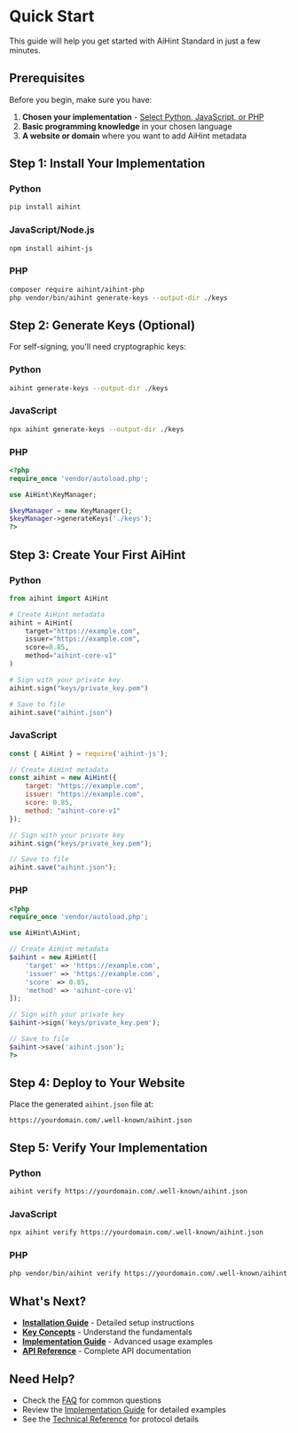 # Quick Start

This guide will help you get started with AiHint Standard in just a few minutes.

## Prerequisites

Before you begin, make sure you have:

1. **Chosen your implementation** - [Select Python, JavaScript, or PHP](choose-implementation.md)
2. **Basic programming knowledge** in your chosen language
3. **A website or domain** where you want to add AiHint metadata

## Step 1: Install Your Implementation

### Python
```bash
pip install aihint
```

### JavaScript/Node.js
```bash
npm install aihint-js
```

### PHP
```bash
composer require aihint/aihint-php
php vendor/bin/aihint generate-keys --output-dir ./keys
```

## Step 2: Generate Keys (Optional)

For self-signing, you'll need cryptographic keys:

### Python
```bash
aihint generate-keys --output-dir ./keys
```

### JavaScript
```bash
npx aihint generate-keys --output-dir ./keys
```

### PHP
```php
<?php
require_once 'vendor/autoload.php';

use AiHint\KeyManager;

$keyManager = new KeyManager();
$keyManager->generateKeys('./keys');
?>
```

## Step 3: Create Your First AiHint

### Python
```python
from aihint import AiHint

# Create AiHint metadata
aihint = AiHint(
    target="https://example.com",
    issuer="https://example.com",
    score=0.85,
    method="aihint-core-v1"
)

# Sign with your private key
aihint.sign("keys/private_key.pem")

# Save to file
aihint.save("aihint.json")
```

### JavaScript
```javascript
const { AiHint } = require('aihint-js');

// Create AiHint metadata
const aihint = new AiHint({
    target: "https://example.com",
    issuer: "https://example.com",
    score: 0.85,
    method: "aihint-core-v1"
});

// Sign with your private key
aihint.sign("keys/private_key.pem");

// Save to file
aihint.save("aihint.json");
```

### PHP
```php
<?php
require_once 'vendor/autoload.php';

use AiHint\AiHint;

// Create AiHint metadata
$aihint = new AiHint([
    'target' => 'https://example.com',
    'issuer' => 'https://example.com',
    'score' => 0.85,
    'method' => 'aihint-core-v1'
]);

// Sign with your private key
$aihint->sign('keys/private_key.pem');

// Save to file
$aihint->save('aihint.json');
?>
```

## Step 4: Deploy to Your Website

Place the generated `aihint.json` file at:
```
https://yourdomain.com/.well-known/aihint.json
```

## Step 5: Verify Your Implementation

### Python
```bash
aihint verify https://yourdomain.com/.well-known/aihint.json
```

### JavaScript
```bash
npx aihint verify https://yourdomain.com/.well-known/aihint.json
```

### PHP
```bash
php vendor/bin/aihint verify https://yourdomain.com/.well-known/aihint.json
```

## What's Next?

- **[Installation Guide](installation.md)** - Detailed setup instructions
- **[Key Concepts](key-concepts.md)** - Understand the fundamentals
- **[Implementation Guide](../user-guide/implementation-guide.md)** - Advanced usage examples
- **[API Reference](../api-reference/python-api.md)** - Complete API documentation

## Need Help?

- Check the [FAQ](../technical/faq.md) for common questions
- Review the [Implementation Guide](../user-guide/implementation-guide.md) for detailed examples
- See the [Technical Reference](../technical/protocol.md) for protocol details 